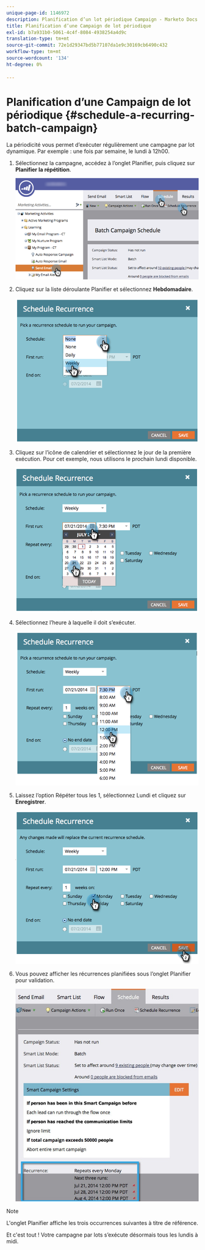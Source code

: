 ```yaml
---
unique-page-id: 1146972
description: Planification d’un lot périodique Campaign - Marketo Docs - Documentation du produit
title: Planification d’une Campaign de lot périodique
exl-id: b7a931b0-5061-4c4f-8084-4938254a4d9c
translation-type: tm+mt
source-git-commit: 72e1d29347bd5b77107da1e9c30169cb6490c432
workflow-type: tm+mt
source-wordcount: '134'
ht-degree: 0%

---
```


# Planification d’une Campaign de lot périodique {#schedule-a-recurring-batch-campaign}

La périodicité vous permet d’exécuter régulièrement une campagne par lot dynamique. Par exemple : une fois par semaine, le lundi à 12h00.

1. Sélectionnez la campagne, accédez à l’onglet Planifier, puis cliquez sur **Planifier la répétition**.

   ![](assets/recurrencehands-sendemail.png)

1. Cliquez sur la liste déroulante Planifier et sélectionnez **Hebdomadaire**.

   ![](assets/image2014-9-22-11-3a41-3a42.png)

1. Cliquez sur l’icône de calendrier et sélectionnez le jour de la première exécution. Pour cet exemple, nous utilisons le prochain lundi disponible.

   ![](assets/image2014-9-22-11-3a41-3a46.png)

1. Sélectionnez l’heure à laquelle il doit s’exécuter.

   ![](assets/image2014-9-22-11-3a41-3a49.png)

1. Laissez l’option Répéter tous les 1, sélectionnez Lundi et cliquez sur **Enregistrer**.

   ![](assets/image2014-9-22-11-3a41-3a53.png)

1. Vous pouvez afficher les récurrences planifiées sous l’onglet Planifier pour validation.

   ![](assets/recurrence.jpg)

>[!NOTE]
>
>L&#39;onglet Planifier affiche les trois occurrences suivantes à titre de référence.

Et c&#39;est tout ! Votre campagne par lots s’exécute désormais tous les lundis à midi.
